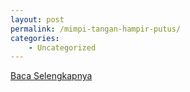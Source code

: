 ```yaml
---
layout: post
permalink: /mimpi-tangan-hampir-putus/
categories:
    - Uncategorized
---
```


[Baca Selengkapnya](/07)